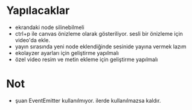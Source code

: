 # Yapılacaklar

- ekrandaki node silinebilmeli
- ctrl+p ile canvas önizleme olarak gösteriliyor. sesli bir önizleme için video'da ekle.
- yayın sırasında yeni node eklendiğinde sesinide yayına vermek lazım
- ekolayzer ayarları için geliştirme yapılmalı
- özel video resim ve metin ekleme için geliştirme yapılmalı

# Not

- şuan EventEmitter kullanılmıyor. ilerde kullanılmazsa kaldır.
